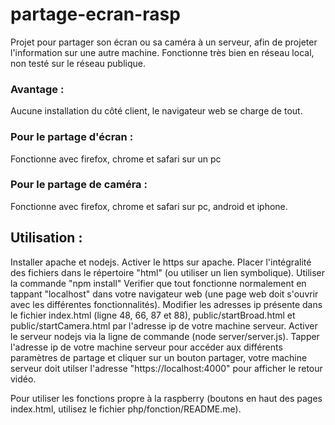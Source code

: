# partage-ecran-rasp

Projet pour partager son écran ou sa caméra à un serveur, afin de projeter l'information sur une autre machine.
Fonctionne très bien en réseau local, non testé sur le réseau publique.

### Avantage : 
Aucune installation du côté client, le navigateur web se charge de tout.

### Pour le partage d'écran :
Fonctionne avec firefox, chrome et safari sur un pc

### Pour le partage de caméra :
Fonctionne avec firefox, chrome et safari sur pc, android et iphone.

## Utilisation :
Installer apache et nodejs.
Activer le https sur apache.
Placer l'intégralité des fichiers dans le répertoire "html" (ou utiliser un lien symbolique).
Utiliser la commande "npm install"
Verifier que tout fonctionne normalement en tappant "localhost" dans votre navigateur web (une page web doit s'ouvrir avec les différentes fonctionnalités).
Modifier les adresses ip présente dans le fichier index.html (ligne 48, 66, 87 et 88), public/startBroad.html et public/startCamera.html par l'adresse ip de votre machine serveur.
Activer le serveur nodejs via la ligne de commande (node server/server.js).
Tapper l'adresse ip de votre machine serveur pour accéder aux différents paramètres de partage et cliquer sur un bouton partager, votre machine serveur doit utilser l'adresse "https://localhost:4000" pour afficher le retour vidéo.

Pour utiliser les fonctions propre à la raspberry (boutons en haut des pages index.html, utilisez le fichier php/fonction/README.me).
